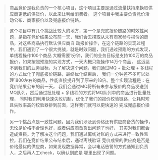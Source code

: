 > 商品竞价是我负责的一个核心项目，这个项目主要是通过流量扶持来换取供应商更低的供货价，以此来让利给消费者。
这个项目中我主要负责竞价活动公布、商家报价以及兜底报价链路。

> 这个项目中有几个挑战比较大的地方，第一个是兜底报价链路的时效性问题，是指在竞价结果公布前一天，我们会去捞取从未有商家参与报价的商品，对这些商品执行默认供应商自
动报价操作，在这个链路的实现过程中，我们遇到了一个很大挑战，就是时效问题，我们通过预跑的方式发现，单线程操作100个商品
大概需要1分钟，我们的业务目标是支持100万的商品报价，如果按照预跑的实现方式，一天大概只能操作14万个商品，
这远达不到我们的业务目标，为了解决这个问题，我们通过MQ + 批处理 + 多线程的方式优化了兜底报价链路，最终优化结束后，
我们一分钟差不多可以处理1800左右的商品，性能直接提升到了原来的18倍。整个实现流程是：在竞价结果公布的前一天，
我们会通过MQ将所有未参与报价的商品发送到MQ队列，然后通过批处理 + 多线程的方式将MQ队列中的商品进行批量处理，
同时我们利用快速失败机制，优化了我们的报价校验链路，让耗时短且失败率高的校验器排到前面，这样我们就可以更快速的
完成兜底报价操作。

> 另一个挑战点是一致性问题，因为我们涉及到价格还有供应商备货的操作，无论是价格不合理也好，或者供应商备货出问题了也好，
其实对我们都会造成资损。为了解决这个问题，我们通过离线对账的方式来进行一致性监控，我们在竞价结果公布结束后，通过离线验证
竞价成果的供应商是否是价格最优的供应商，如果发现数据异常，会以电话告警的方式通知到负责人，之后再人工check，以确认到底是
哪里出现了问题。